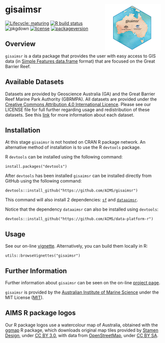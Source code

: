<!-- README.md is generated from README.Rmd. Please edit that file -->

gisaimsr <img src="man/figures/logo.png" width = 180 alt="gisaimsr Logo" align="right" />
=========================================================================================

<!-- badges: start -->

[![Lifecycle:
maturing](https://img.shields.io/badge/lifecycle-maturing-blue.svg)](https://www.tidyverse.org/lifecycle/#maturing)
[![R build
status](https://github.com/aims/gisaimsr/workflows/R-CMD-check/badge.svg)](https://github.com/aims/gisaimsr/actions)
![pkgdown](https://github.com/AIMS/gisaimsr/workflows/pkgdown/badge.svg)
[![license](https://img.shields.io/badge/license-MIT%20+%20file%20LICENSE-lightgrey.svg)](https://choosealicense.com/)
[![packageversion](https://img.shields.io/badge/Package%20version-0.0.0.9000-orange.svg)](commits/master)
<!-- badges: end -->

Overview
--------

`gisaimsr` is a data package that provides the user with easy access to
GIS data (in [Simple Features
data.frame](https://cran.r-project.org/package=sf) format) that are
focused on the Great Barrier Reef.

Available Datasets
------------------

Datasets are provided by Geoscience Australia (GA) and the Great Barrier
Reef Marine Park Authority (GBRMPA). All datasets are provided under the
[Creative Commons Attribution 4.0 International
Licence](http://creativecommons.org/licenses/by/4.0/legalcode). Please
see our LICENSE file for full further regarding usage and redistribution
of these datasets. See this
[link](https://aims.github.io/gisaimsr/reference/index.html) for more
information about each dataset.

Installation
------------

At this stage `gisaimsr` is not hosted on CRAN R package network. An
alternative method of installation is to use the R `devtools` package.

R `devtools` can be installed using the following command:

    install.packages("devtools")

After `devtools` has been installed `gisaimsr` can be installed directly
from GitHub using the following command:

    devtools::install_github("https://github.com/AIMS/gisaimsr")

This command will also install 2 dependencies:
[`sf`](https://cran.r-project.org/package=sf) and
[`dataaimsr`](https://AIMS.github.io/data-platform-r).

Notice that the dependency `dataaimsr` can also be installed using
`devtools`:

    devtools::install_github("https://github.com/AIMS/data-platform-r")

Usage
-----

See our on-line
[vignette](https://aims.github.io/gisaimsr/articles/examples.html).
Alternatively, you can build them locally in R:

    utils::browseVignettes("gisaimsr")

Further Information
-------------------

Further information about `gisaimsr` can be seen on the on-line [project
page](https://aims.github.io/gisaimsr).

`gisaimsr` is provided by the [Australian Institute of Marine
Science](https://www.aims.gov.au) under the MIT License
([MIT](http://opensource.org/licenses/MIT)).

AIMS R package logos
--------------------

Our R package logos use a watercolour map of Australia, obtained with
the [ggmap](https://cran.r-project.org/package=ggmap) R package, which
downloads original map tiles provided by [Stamen
Design](http://stamen.com), under [CC BY
3.0](http://creativecommons.org/licenses/by/3.0), with data from
[OpenStreetMap](http://openstreetmap.org), under [CC BY
SA](http://creativecommons.org/licenses/by-sa/3.0).
